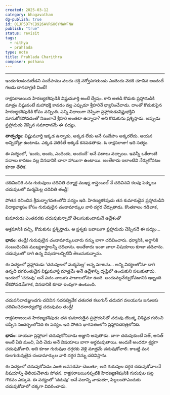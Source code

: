 ```yaml
---
created: 2025-03-12
category: bhagavatham
dg-publish: true
id: 01JP5DTYCB926AVRGH6YMWWFNW
publish: "true"
status: revisit
tags:
  - nithya
  - prahlada
type: note
title: Prahlada Charithra
composer: pothana
---
```

---

ఇందుగలడందులేడని
సందేహము వలదు చక్రి సర్వోపగతుండు
ఎందెందు వెదకి చూచిన
అందందే గలడు దానవాగ్రణి వింటే!

రాక్షసరాజయిన హిరణ్యకశిపుడికి విష్ణుమూర్తి అంటే ద్వేషం. కాని అతడి కొడుకు ప్రహ్లాదుడికి మాత్రం విష్ణువంటే మహాభక్తి కావడం వల్ల ఎప్పుడూ శ్రీహరినే ధ్యానించేవాడు. దాంతో కొడుకుపైన హిరణ్యకశిపుడికి కోపం వచ్చింది. ఎన్ని విధాలుగా చెప్పినా ప్రహ్లాదుడువిష్ణుభక్తిని మానుకోకపోవడంతో నిజంగానే శ్రీహరి అంతటా ఉన్నాడా? అని కొడుకును ప్రశ్నిస్తాడు. అప్పుడు ప్రహ్లాదుడు చెప్పిన సమాధానమే ఈ పద్యం.

**తాత్పర్యం**: విష్ణుమూర్తి ఇక్కడ ఉన్నాడు, అక్కడ లేడు అనే సందేహం అక్కరలేదు. ఆయన అన్నిచోట్లా ఉంటాడు. ఎక్కడ వెతికితే అక్కడే కనపడతాడు. ఓ రాక్షసరాజా! ఇది సత్యం.

ఈ పద్యంలో, ‘ఇందు, అందు, ఎందెందు, అందందే’ అనే పదాలు వచ్చాయి. ఇవన్నీ ఒకేలాంటి పదాలు కావటం వల్ల వినడానికి చాలా హాయిగా ఉంటాయి. అంతేకాదు ఇలాంటివి నేర్చుకోవటం కూడా తేలిక.

---
చదివించిరి నను గురువులు
చదివితి ధర్మార్థ ముఖ్య శాస్త్రంబుల్ నే
చదివినవి కలవు పెక్కులు
చదువులలో మర్మమెల్ల చదివితి తండ్రీ!

పోతన రచించిన శ్రీమద్భాగవతంలోని పద్యం ఇది. హిరణ్యకశిపుడు తన కుమారుడైన ప్రహ్లాదుడిని విద్యాభ్యాసం కోసం గురువులైన చండామార్కుల వారి దగ్గర చేర్చుతాడు. కొంతకాలం గడిచాక,

కుమారుడు ఎంతవరకు చదువుకున్నాడో తెలుసుకుందామనే ఉద్దేశంతో

ఆశ్రమానికి వచ్చి, కొడుకును ప్రశ్నిస్తాడు. ఆ ప్రశ్నకు జవాబుగా ప్రహ్లాదుడు చెప్పినదే ఈ పద్యం...

**భావం**: తండ్రీ! గురువులైన చండామార్కులవారు నన్ను బాగా చదివించారు. ధర్మానికి, అర్థానికి సంబంధించిన ముఖ్యశాస్త్రాలన్నీ చదివాను. అంతేకాదు ఇంకా చాలా విషయాలు కూడా చదివాను. చదువులలో దాగి ఉన్న విషయాలన్నిటినీ తెలుసుకున్నాను.

ఈ పద్యంలో ప్రహ్లాదుడు ‘చదువులలో మర్మమెల్ల’ అన్న మాటను... అన్ని విద్యలలోనూ దాగి ఉన్నది భగవంతుడైన విష్ణుమూర్తి మాత్రమే అనే ఉద్దేశాన్ని దృష్టిలో ఉంచుకుని పలుకుతాడు. ఇందులో ‘చదువు’ అనే పదం నాలుగు పాదాలలోనూ ఉంది. అందువల్లనేర్చుకోవడానికి ఇబ్బంది లేకపోవడమేగాక, వినడానికి కూడా ఇంపుగా ఉంటుంది.

---
చదువనివాడజ్ఞుండగు
చదివిన సదసద్వివేక చతురత కలుగున్
చదువగ వలయును జనులకు
చదివించెదనార్యులొద్ద చదువుము తండ్రీ!

రాక్షసరాజయిన హిరణ్యకశిపుడు తన కుమారుడైన ప్రహ్లాదునితో చదువు యొక్క విశిష్ఠత గురించి చెప్పిన సందర్భంలోనిది ఈ పద్యం. ఇది పోతన భాగవతంలోని ప్రహ్లాదచరిత్రలోనిది.

**భావం**: నాయనా ప్రహ్లాదా! చదువుకోనివాడు అజ్ఞాని అవుతాడు. బాగా చదువుకుంటే సత్, అసత్ అంటే ఏది మంచి, ఏది చెడు అనే విషయాలు బాగా అర్థమవుతాయి. అందుకే అందరూ శ్రద్ధగా చదువుకోవాలి. అది కూడా గురువుల దగ్గరకు వెళ్లి మాత్రమే చదువుకోవాలి. కాబట్టి మన కులగురువులైన చండామార్కుల వారి దగ్గర నిన్ను చదివిస్తాను.

ఈ పద్యంలో చదువుకోవడం ఎంత అవసరమో చెబుతూ, అది గురువుల దగ్గర చదువుకోవాలనే విషయాన్ని తెలియచేశాడు పోతన. రాక్షసరాజయినప్పటికీ హిరణ్యకశిపునికి గురువుల పట్ల గౌరవం ఎక్కువ. ఈ పద్యంలో ‘చదువు’ అనే పదాన్ని వాడుతూ, పిల్లలంతాఎందుకు చదువుకోవాలో చక్కగా వివరించాడు.